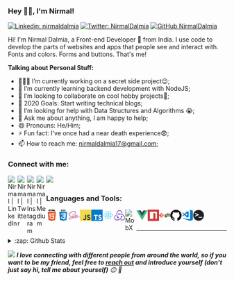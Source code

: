 ### Hey 👋🏽, I'm Nirmal!

[![Linkedin: nirmaldalmia](https://img.shields.io/badge/-nirmaldalmia-blue?style=flat-square&logo=Linkedin&logoColor=white&link=https://www.linkedin.com/in/nirmaldalmia/)](https://www.linkedin.com/in/nirmaldalmia/)
[![Twitter: NirmalDalmia](https://img.shields.io/twitter/follow/NirmalDalmia?style=social)](https://twitter.com/nirmaldalmia)
[![GitHub NirmalDalmia](https://img.shields.io/github/followers/nirmaldalmia?label=follow&style=social)](https://github.com/nirmaldalmia)

Hi! I'm Nirmal Dalmia, a Front-end Developer 🚀 from India. I use code to develop the parts of websites and apps that people see and interact with. Fonts and colors. Forms and buttons. That's me!

**Talking about Personal Stuff:**

- 👨🏽‍💻 I’m currently working on a secret side project😉;
- 🌱 I’m currently learning backend development with NodeJS;
- 👯 I’m looking to collaborate on cool hobby projects🤝;
- 🥅 2020 Goals: Start writing technical blogs;
- 🤔 I’m looking for help with Data Structures and Algorithms 😭;
- 💬 Ask me about anything, I am happy to help;
- 😄 Pronouns: He/Him;
- ⚡ Fun fact: I've once had a near death experience😨;
- 📫 How to reach me: nirmaldalmia17@gmail.com;

<!-- ### Spotify Playing 🎧 -->



### Connect with me:

[<img align="left" alt="Nirmal | LinkedIn" width="22px" src="https://cdn.jsdelivr.net/npm/simple-icons@v3/icons/linkedin.svg" />][linkedin]
[<img align="left" alt="Nirmal | Twitter" width="22px" src="https://cdn.jsdelivr.net/npm/simple-icons@v3/icons/twitter.svg" />][twitter]
[<img align="left" alt="Nirmal | Instagram" width="22px" src="https://cdn.jsdelivr.net/npm/simple-icons@v3/icons/instagram.svg" />][instagram]
[<img align="left" alt="Nirmal | Medium" width="22px" src="https://cdn.jsdelivr.net/npm/simple-icons@v3/icons/medium.svg" />][medium]
 <a href="mailto:nirmaldalmia17@gmail.com"> <img width="22px" src="https://cdn.jsdelivr.net/npm/simple-icons@v3/icons/gmail.svg" /> </a>


### Languages and Tools:
<img align="left" alt="HTML5" width="26px" src="https://raw.githubusercontent.com/github/explore/80688e429a7d4ef2fca1e82350fe8e3517d3494d/topics/html/html.png" />
<img align="left" alt="CSS3" width="26px" src="https://raw.githubusercontent.com/github/explore/80688e429a7d4ef2fca1e82350fe8e3517d3494d/topics/css/css.png" />
<img align="left" alt="Sass" width="26px" src="https://raw.githubusercontent.com/github/explore/80688e429a7d4ef2fca1e82350fe8e3517d3494d/topics/sass/sass.png" />
<img align="left" alt="JavaScript" width="26px" src="https://raw.githubusercontent.com/github/explore/80688e429a7d4ef2fca1e82350fe8e3517d3494d/topics/javascript/javascript.png" />
<img align="left" alt="TypeScript" width="26px" src="https://raw.githubusercontent.com/github/explore/80688e429a7d4ef2fca1e82350fe8e3517d3494d/topics/typescript/typescript.png" />
<img align="left" alt="React" width="26px" src="https://raw.githubusercontent.com/github/explore/80688e429a7d4ef2fca1e82350fe8e3517d3494d/topics/react/react.png" />
<img align="left" alt="Redux" width="26px" src="https://raw.githubusercontent.com/github/explore/80688e429a7d4ef2fca1e82350fe8e3517d3494d/topics/redux/redux.png" />
<img align="left" alt="MobX" width="26px" src="https://github.com/mobxjs/mobx/raw/mobx6/docs/assets/mobx.png" />
<img align="left" alt="Vue.js" width="26px" src="https://raw.githubusercontent.com/github/explore/80688e429a7d4ef2fca1e82350fe8e3517d3494d/topics/vue/vue.png" />
<img align="left" alt="NPM" width="26px" src="https://raw.githubusercontent.com/github/explore/80688e429a7d4ef2fca1e82350fe8e3517d3494d/topics/npm/npm.png" />
<img align="left" alt="Git" width="26px" src="https://raw.githubusercontent.com/github/explore/80688e429a7d4ef2fca1e82350fe8e3517d3494d/topics/git/git.png" />
<img align="left" alt="GitHub" width="26px" src="https://raw.githubusercontent.com/github/explore/78df643247d429f6cc873026c0622819ad797942/topics/github/github.png" />
<img align="left" alt="Visual Studio Code" width="26px" src="https://raw.githubusercontent.com/github/explore/80688e429a7d4ef2fca1e82350fe8e3517d3494d/topics/visual-studio-code/visual-studio-code.png" />
<img align="left" alt="Terminal" width="26px" src="https://raw.githubusercontent.com/github/explore/80688e429a7d4ef2fca1e82350fe8e3517d3494d/topics/terminal/terminal.png" />

<br />
<br />

---

<details>
  <summary>:zap: Github Stats</summary>

  <img align="left" alt="codeSTACKr's Github Stats" src="https://github-readme-stats.vercel.app/api?username=nirmaldalmia&show_icons=true&hide_border=true" />

</details>

<img src="https://media.giphy.com/media/LnQjpWaON8nhr21vNW/giphy.gif" width="60"> <em><b>I love connecting with different people from around the world, so if you want to be my friend, feel free to <a href="https://twitter.com/nirmaldalmia">reach out</a> and introduce yourself (don’t just say hi, tell me about yourself)</b> 😊 💜</em>

[twitter]: https://twitter.com/nirmaldalmia
[instagram]: https://instagram.com/nirmaldalmia
[linkedin]: https://linkedin.com/in/nirmaldalmia
[medium]: https://medium.com/@nirmaldalmia17
